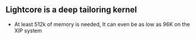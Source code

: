 ## Lightcore is a deep tailoring kernel 

- At least 512k of memory is needed, It can even be as low as 96K on the XIP system



